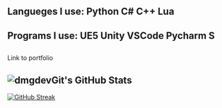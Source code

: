 ## Langueges I use: Python C# C++ Lua
## 
## Programs I use: UE5 Unity VSCode Pycharm S 
##           
Link to portfolio


## <img src="https://github-readme-stats.vercel.app/api?username=dmgdevGit&theme=gruvbox&show_icons=true&hide_border=true&count_private=true" alt="dmgdevGit's GitHub Stats" /> 
[![GitHub Streak](https://streak-stats.demolab.com?user=dmgdevGit&theme=dark&exclude_days=Sun)](https://git.io/streak-stats)
